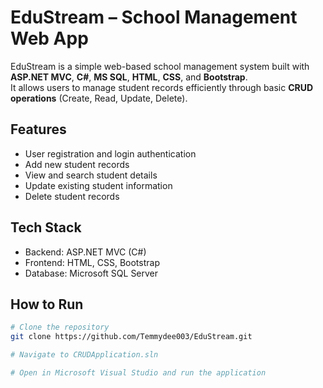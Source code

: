 # EduStream – School Management Web App

EduStream is a simple web-based school management system built with **ASP.NET MVC**, **C#**, **MS SQL**, **HTML**, **CSS**, and **Bootstrap**.  
It allows users to manage student records efficiently through basic **CRUD operations** (Create, Read, Update, Delete).

## Features
- User registration and login authentication
- Add new student records
- View and search student details
- Update existing student information
- Delete student records

## Tech Stack
- Backend: ASP.NET MVC (C#)
- Frontend: HTML, CSS, Bootstrap
- Database: Microsoft SQL Server

## How to Run
```bash
# Clone the repository
git clone https://github.com/Temmydee003/EduStream.git

# Navigate to CRUDApplication.sln

# Open in Microsoft Visual Studio and run the application
